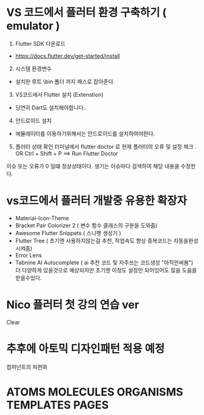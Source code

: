 # VS 코드에서 플러터 환경 구축하기 ( emulator )

1.  Flutter SDK 다운로드

- https://docs.flutter.dev/get-started/install

2.  시스템 환경변수

- 설치한 루트 \bin 폴더 까지 패스로 잡아준다.

3.  VS코드에서 Flutter 설치 (Extenstion)

- 당연히 Dart도 설치해야합니다..

4.  안드로이드 설치

- 에뮬레이터를 이용하기위해서는 안드로이드를 설치하여야한다.

5.  플러터 상태 확인
    터미널에서 flutter doctor 로 현재 플러터의 오류 및 설정 체크 . OR
    Ctrl + Shift + P ==> Run Flutter Doctor

이슈 또는 오류가 0 일떄 정상상태이다. 생기는 이슈마다 검색하여 해당 내용을 수정한다.

# vs코드에서 플러터 개발중 유용한 확장자

- Material-Icon-Theme
- Bracket Pair Colorizer 2 ( 변수 함수 클래스의 구분을 도와줌)
- Awesome Flutter Snippets ( 스니펫 생성기 )
- Flutter Tree ( 초기엔 사용하지않는걸 추천, 작업속도 향상 중복코드는 자동을완성시켜줌)
- Error Lens
- Tabnine AI Autocomplete ( ai 추천 코드 및 자주쓰는 코드생성 "아직안써봄")
  더 다양하게 있을것으로 예상되지만 초기엔 이정도 설정만 되어있어도 많음 도움을 받을수있다.


# Nico 플러터 첫 강의 연습 ver 
Clear

# 추후에 아토믹 디자인패턴 적용 예정
컴퍼넌트의 파편화

# ATOMS MOLECULES ORGANISMS TEMPLATES PAGES
